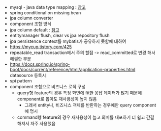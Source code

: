 - mysql - java data type mapping : [참고](https://dev.mysql.com/doc/connector-j/en/connector-j-reference-type-conversions.html)
- spring conditional on missing bean 
- jpa column converter
- component 조합 방식
- jpa column default : [참고](https://gksdudrb922.tistory.com/279)
- entitymanager flush, clear vs jpa repository flush
- jpa persistence context를 mybatis가 공유하지 못함에 대하여
- https://mycup.tistory.com/425 
- repeatable_read transaction에서 주의 할점 -> read_committed로 변경 해서 해결한 부분
- https://docs.spring.io/spring-boot/docs/current/reference/html/application-properties.html datasource 등록시
- spi pattern
- component 조합으로 비즈니스 로직 구성
	- query형 feature의 경우 특정 화면에 fit한 응답 데이터가 많기 때문에 component로 뽑아도 재사용성이 높지 않음
		- 그래서 entity나, 비즈니스 객체를 반환하는 경우에만 query component에 명시
	- command형 feature의 경우 재사용성이 높고 의미를 내포하기 더 쉽고 간결해져서 자주 사용했음